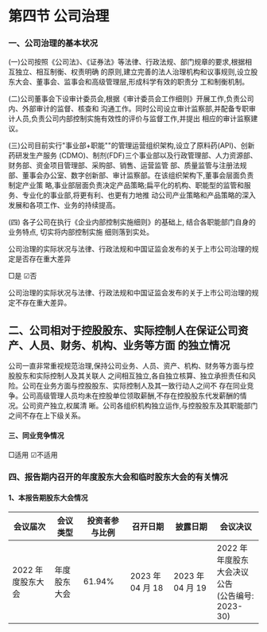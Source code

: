 # 第四节 公司治理

### 一、公司治理的基本状况

(一)公司按照《公司法》、《证券法》等法律、行政法规、部门规章的要求,根据相互独立、相互制衡、权责明确 的原则,建立完善的法人治理机构和议事规则,设立股东大会、董事会、监事会和高级管理层,形成科学有效的职责分 工和制衡机制。

(二)公司董事会下设审计委员会,根据《审计委员会工作细则》开展工作,负责公司内、外部审计的监督、核查和 沟通工作。同时公司设立审计监察部,并配备专职审计人员,负责公司内部控制实施有效性的评价与监督工作,并提出 相应的审计监察建议。

(三)公司目前实行"事业部+职能""的管理运营组织架构,设立了原料药(API)、创新药研发生产服务 (CDMO)、制剂(FDF)三个事业部以及行政管理部、人力资源部、财务部、资金项目管理部、采购部、销售、运营监管 部、质量监管与注册法规部、董事会办公室、数字创新部、审计监察部。在该组织架构下,董事会层面负责制定产业策 略,事业部层面负责决定产品策略;扁平化的机构、职能型的监管和服务、专业化的事业部,将更有利、也更有力地推 动公司产业策略和产品策略的深入发展和各项工作、业务的持续提高。

(四) 各子公司在执行《企业内部控制实施细则》的基础上, 结合各职能部门自身的业务特点, 切实将内部控制实施 细则落到实处。

公司治理的实际状况与法律、行政法规和中国证监会发布的关于上市公司治理的规定是否存在重大差异

□是 ☑否

公司治理的实际状况与法律、行政法规和中国证监会发布的关于上市公司治理的规定不存在重大差异。

## 二、公司相对于控股股东、实际控制人在保证公司资产、人员、财务、机构、业务等方面 的独立情况

公司一直非常重视规范治理,保持公司业务、人员、资产、机构、财务等方面与控股股东和实际控制人及其关联人 之间相互独立,各自独立核算、独立承担责任和风险。公司在业务方面与控股股东、实际控制人及其一致行动人之间不 存在同业竞争。公司高级管理人员均未在控股单位领取薪酬,不存在控股股东代发薪酬的情况。公司资产独立,权属清 晰。公司各组织机构独立运作,与控股股东及其职能部门之间不存在上下级关系。

#### 三、同业竞争情况

□适用 ☑不适用

### 四、报告期内召开的年度股东大会和临时股东大会的有关情况

#### 1、本报告期股东大会情况

| 会议届次            | 会议类型   | 投资者参与比例 | 召开日期           | 披露日期           | 会议决议                                       |
|-----------------|--------|---------|----------------|----------------|--------------------------------------------|
| 2022 年度股东大<br>会 | 年度股东大会 | 61.94%  | 2023 年 04 月 18 | 2023 年 04 月 19 | 2022 年年度股东<br>大会决议公告<br>(公告编号:<br>2023-30) |